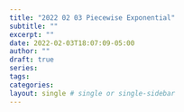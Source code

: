 ```yaml
---
title: "2022 02 03 Piecewise Exponential"
subtitle: ""
excerpt: ""
date: 2022-02-03T18:07:09-05:00
author: ""
draft: true
series:
tags:
categories:
layout: single # single or single-sidebar
---
```

